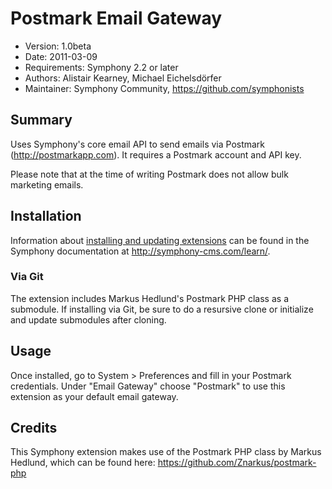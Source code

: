# Postmark Email Gateway

- Version: 1.0beta
- Date: 2011-03-09
- Requirements: Symphony 2.2 or later
- Authors: Alistair Kearney, Michael Eichelsdörfer
- Maintainer: Symphony Community, <https://github.com/symphonists>

## Summary

Uses Symphony's core email API to send emails via Postmark (http://postmarkapp.com). It requires a Postmark account and API key.

Please note that at the time of writing Postmark does not allow bulk marketing emails.

## Installation

Information about [installing and updating extensions](http://symphony-cms.com/learn/tasks/view/install-an-extension/) can be found in the Symphony documentation at <http://symphony-cms.com/learn/>.

### Via Git

The extension includes Markus Hedlund's Postmark PHP class as a submodule. If installing via Git, be sure to do a resursive clone or initialize and update submodules after cloning.

## Usage

Once installed, go to System > Preferences and fill in your Postmark credentials. Under "Email Gateway" choose "Postmark" to use this extension as your default email gateway.

## Credits

This Symphony extension makes use of the Postmark PHP class by Markus Hedlund, which can be found here: <https://github.com/Znarkus/postmark-php>
